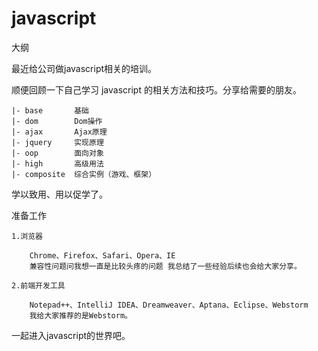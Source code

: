 javascript
==========

大纲

  最近给公司做javascript相关的培训。
  
  顺便回顾一下自己学习 javascript 的相关方法和技巧。分享给需要的朋友。
  
  
    |- base       基础
    |- dom        Dom操作
    |- ajax       Ajax原理
    |- jquery     实现原理
    |- oop        面向对象
    |- high       高级用法
    |- composite  综合实例（游戏、框架）
  
  
  学以致用、用以促学了。
  
  准备工作
    
    1.浏览器
        
        Chrome、Firefox、Safari、Opera、IE
        兼容性问题问我想一直是比较头疼的问题 我总结了一些经验后续也会给大家分享。
  
    2.前端开发工具
  
        Notepad++、IntelliJ IDEA、Dreamweaver、Aptana、Eclipse、Webstorm
        我给大家推荐的是Webstorm。
  
  一起进入javascript的世界吧。
